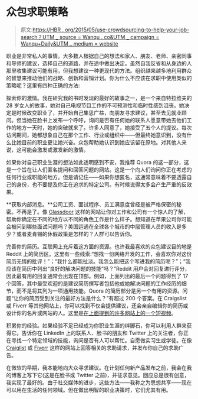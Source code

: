 # 众包求职策略

> 原文:[https://HBR . org/2015/05/use-crowdsourcing-to-help-your-job-search？UTM _ source = Wanqu . co&UTM _ campaign = Wanqu+Daily&UTM _ medium = website](https://hbr.org/2015/05/use-crowdsourcing-to-help-your-job-search?utm_source=wanqu.co&utm_campaign=Wanqu+Daily&utm_medium=website)

职业是非常私人的事情。大多数人根据自己的想法和家人、朋友、老师、亲密同事和导师的建议，选择自己的道路，并在途中做出决定。虽然自我反省和从身边的人那里收集建议可能有用，但我想建议一种更现代的方法。组织越来越多地利用群众的智慧来推动他们的战略、创新和营销计划。你为什么不应该在求职中使用类似的策略呢？这里有四种正确的方法:

探索你的激情。我在研究我的书时发现的最好的故事之一，是一个来自特拉维夫的 28 岁女人的故事，她对自己电视节目工作的不可预测性和临时性感到沮丧。她决定是时候改变职业了，并开始自己集思广益，向朋友寻求建议，甚至去见就业顾问。但当她在脸书上发布一个呼吁，询问是否有任何她的联系人愿意带她去他们工作的地方一天时，她的突破就来了。许多人同意了，她接受了五个人的提议。每次访问期间，她都想象自己在那个工作、行业或组织中——但最终她意识到，没有什么比她目前的职业更让她兴奋。众包帮助她认识到她应该留在原地。对其他人来说，这可能会激发或激发新的激情。

如果你对自己职业生涯的想法如此透明感到不安，我推荐 Quora 的这一部分，这是一个旨在让人们匿名提问和回答问题的网站。这是一个向人们询问你正在考虑的任何行业或职能的地方。但是请记住——如果你想匿名，这通常意味着不要透露自己的身份，也不要提及你正在追求的特定公司。有时候说得太多会产生严重的反效果。

**获取内部消息。**公司工资、面试程序、员工满意度曾经是被严格保密的秘密。不再是了。像 [Glassdoor](http://www.glassdoor.com/index.htm) 这样的网站让你对工作和公司有一个惊人的了解，帮助你确定在不同的地方以不同的角色工作是什么样子。想知道在苹果公司你可能会被问到哪些面试问题吗？美国运通在全球各个城市的中层管理人员的收入是多少？或者麦肯锡的休假政策是怎样的？人群可以告诉你。

完善你的简历。互联网上充斥着这方面的资源。也许我最喜欢的众包建议目的地是 Reddit 上的简历区。这里有一些线索:“想找一份网络开发的工作，会喜欢你对这份简历无情的批评！”；“我什么都能扯淡。我怎么能把这个写进我的简历呢？”；“我应该在简历中列出“良好的解决问题的技能”吗？”Reddit 用户会对回复进行评分，因此最有用的回复通常会出现在顶部。例如，上面列出的最后一个问题得到了 17 个回答，其中最受欢迎的是建议简历撰写者包括他或她解决问题的工作经历的细节，而不是将其列为一项通用技能。Quora 的简历部分是另一个有用的资源。问题“让你的简历受到关注的最好方法是什么？”有超过 200 个答案。在 Craigslist 或 Fiverr 等其他网站上，你可以找到不仅会提供建议，还会亲自编辑你的简历或设计你的名片或网站的人。这里是[在上面提到的许多网站上的一个短视频](http://mindsharing.info/career/)。

积累你的经验。如果经验不足已经成为你职业生涯的绊脚石，你可以利用人群来获得它。告诉你在 LinkedIn 上的联系人、脸书的朋友和 Twitter 上的关注者，你正在寻找一个特定领域的技能，询问是否有人可以帮忙。自愿做实习生或学徒。在像 [Craiglist](https://www.craigslist.org/about/sites) 或 [Fiverr](https://www.fiverr.com/) 这样的网站上回答相关的求助请求，并发布你自己的求助广告。

在微软的早期，我本能地向大众寻求建议。在计划任何新产品发布之前，我会在我的博客上写下它(这是在脸书或 Twitter 之前)，并征求意见。回应总是很有创意，我实现了最好的。由于社交媒体的进步，这些方法——我称之为思想共享——现在可以用在生活的任何领域。但在做出明智的职业决策时，它们尤其有用。